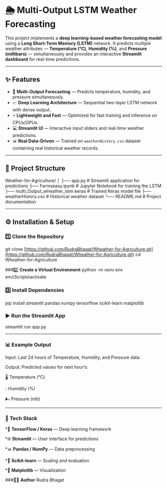 # 🌦️ Multi-Output LSTM Weather Forecasting

This project implements a **deep learning-based weather forecasting model** using a **Long Short-Term Memory (LSTM)** network. It predicts multiple weather attributes — **Temperature (°C)**, **Humidity (%)**, and **Pressure (millibars)** — simultaneously and provides an interactive **Streamlit dashboard** for real-time predictions.

---

## ✨ Features

* 🔮 **Multi-Output Forecasting** — Predicts temperature, humidity, and pressure simultaneously.  
* 📈 **Deep Learning Architecture** — Sequential two-layer LSTM network with dense output.  
* ⚡ **Lightweight and Fast** — Optimized for fast training and inference on CPUs/GPUs.  
* 💻 **Streamlit UI** — Interactive input sliders and real-time weather predictions.  
* 📊 **Real Data-Driven** — Trained on `weatherHistory.csv` dataset containing real historical weather records.

---

## 🧱 Project Structure
Weather-for-Agriculture/
│
├── app.py                           # Streamlit application for predictions
├── Farmseasy.ipynb             # Jupyter Notebook for training the LSTM
├── multi_Output_wheather_lstm.keras # Trained Keras model file
├── weatherHistory.csv               # Historical weather dataset
└── README.md                        # Project documentation

---

## ⚙️ Installation & Setup

### 1️⃣ Clone the Repository
git clone [https://github.com/RudraBhagat/Wheather-for-Agriculture.git](https://github.com/RudraBhagat/Wheather-for-Agriculture.git)
cd Wheather-for-Agriculture

###2️⃣ **Create a Virtual Environment**
python -m venv env
env\Scripts\activate      

### 3️⃣ Install Dependencies
pip install streamlit pandas numpy tensorflow scikit-learn matplotlib

### ▶️ Run the Streamlit App
streamlit run app.py

---

### 📊 Example Output
Input: Last 24 hours of Temperature, Humidity, and Pressure data.

Output: Predicted values for next hour’s:

🌡️ Temperature (°C)

💧 Humidity (%)

🌬️ Pressure (mb)

---

### 🧩 **Tech Stack**
*🧠 **TensorFlow / Keras** — Deep learning framework

*🌐 **Streamlit** — User interface for predictions

*📊 **Pandas / NumPy** — Data preprocessing

*🧮 **Scikit-learn** — Scaling and evaluation

*🎨 **Matplotlib** — Visualization

###👨‍💻 **Author**
Rudra Bhagat
